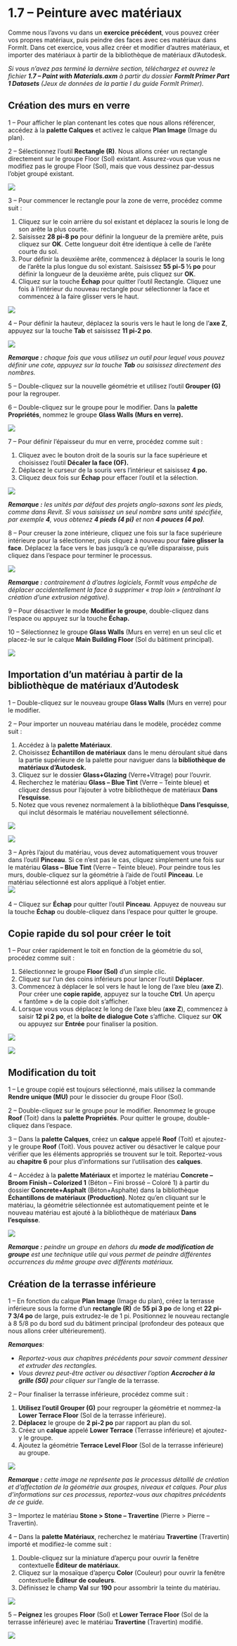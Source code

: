 # 1.7 – Peinture avec matériaux

Comme nous l’avons vu dans un **exercice précédent**, vous pouvez créer vos propres matériaux, puis peindre des faces avec ces matériaux dans FormIt. Dans cet exercice, vous allez créer et modifier d’autres matériaux, et importer des matériaux à partir de la bibliothèque de matériaux d’Autodesk.

_Si vous n’avez pas terminé la dernière section, téléchargez et ouvrez le fichier_ _**1.7 – Paint with Materials.axm**_ _à partir du dossier_ _**FormIt Primer Part 1 Datasets** (Jeux de données de la partie I du guide FormIt Primer)._

## **Création des murs en verre**

1 – Pour afficher le plan contenant les cotes que nous allons référencer, accédez à la **palette Calques** et activez le calque **Plan Image** (Image du plan).

2 – Sélectionnez l’outil **Rectangle (R)**. Nous allons créer un rectangle directement sur le groupe Floor (Sol) existant. Assurez-vous que vous ne modifiez pas le groupe Floor (Sol), mais que vous dessinez par-dessus l’objet groupé existant.

![](<../../.gitbook/assets/0 (3).png>)

3 – Pour commencer le rectangle pour la zone de verre, procédez comme suit :

1. Cliquez sur le coin arrière du sol existant et déplacez la souris le long de son arête la plus courte.
2. Saisissez **28 pi-8 po** pour définir la longueur de la première arête, puis cliquez sur **OK**. Cette longueur doit être identique à celle de l’arête courte du sol.
3. Pour définir la deuxième arête, commencez à déplacer la souris le long de l’arête la plus longue du sol existant. Saisissez **55 pi-5 ½ po** pour définir la longueur de la deuxième arête, puis cliquez sur **OK**.
4. Cliquez sur la touche **Échap** pour quitter l’outil Rectangle. Cliquez une fois à l’intérieur du nouveau rectangle pour sélectionner la face et commencez à la faire glisser vers le haut.

![](<../../.gitbook/assets/1 (3) (1).png>)

4 – Pour définir la hauteur, déplacez la souris vers le haut le long de l’**axe Z**, appuyez sur la touche **Tab** et saisissez **11 pi-2 po**.

![](<../../.gitbook/assets/2 (4) (1).png>)

_**Remarque :**_ _chaque fois que vous utilisez un outil pour lequel vous pouvez définir une cote, appuyez sur la touche_ _**Tab**_ _ou saisissez directement des nombres._

5 – Double-cliquez sur la nouvelle géométrie et utilisez l’outil **Grouper (G\)** pour la regrouper.

6 – Double-cliquez sur le groupe pour le modifier. Dans la **palette Propriétés**, nommez le groupe **Glass Walls (Murs en verre).**

![](<../../.gitbook/assets/3 (3).png>)

7 – Pour définir l’épaisseur du mur en verre, procédez comme suit :

1. Cliquez avec le bouton droit de la souris sur la face supérieure et choisissez l’outil **Décaler la face (OF).**
2. Déplacez le curseur de la souris vers l’intérieur et saisissez **4 po.**
3. Cliquez deux fois sur **Échap** pour effacer l’outil et la sélection.

![](<../../.gitbook/assets/4 (17).png>)

​_**Remarque :**_ _les unités par défaut des projets anglo-saxons sont les pieds, comme dans Revit. Si vous saisissez un seul nombre sans unité spécifiée, par exemple_ _**4**, vous obtenez_ _**4 pieds (4 pi)**_ _et non_ _**4 pouces (4 po)**._

8 – Pour creuser la zone intérieure, cliquez une fois sur la face supérieure intérieure pour la sélectionner, puis cliquez à nouveau pour **faire glisser la face**. Déplacez la face vers le bas jusqu’à ce qu’elle disparaisse, puis cliquez dans l’espace pour terminer le processus.

![](<../../.gitbook/assets/5 (12).png>)

_**Remarque :**_ _contrairement à d’autres logiciels, FormIt vous empêche de déplacer accidentellement la face à supprimer « trop loin » (entraînant la création d’une extrusion négative)._

9 – Pour désactiver le mode **Modifier le groupe**, double-cliquez dans l’espace ou appuyez sur la touche **Échap.**

10 – Sélectionnez le groupe **Glass Walls** (Murs en verre) en un seul clic et placez-le sur le calque **Main Building Floor** (Sol du bâtiment principal).

![](<../../.gitbook/assets/6 (13) (1).png>)

## **Importation d’un matériau à partir de la bibliothèque de matériaux d’Autodesk**

1 – Double-cliquez sur le nouveau groupe **Glass Walls** (Murs en verre) pour le modifier.

2 – Pour importer un nouveau matériau dans le modèle, procédez comme suit :

1. Accédez à la **palette Matériaux**.
2. Choisissez **Échantillon de matériaux** dans le menu déroulant situé dans la partie supérieure de la palette pour naviguer dans la **bibliothèque de matériaux d’Autodesk.** ​
3. Cliquez sur le dossier **Glass+Glazing** (Verre+Vitrage) pour l’ouvrir.
4. Recherchez le matériau **Glass – Blue Tint** (Verre – Teinte bleue) et cliquez dessus pour l’ajouter à votre bibliothèque de matériaux **Dans l’esquisse**.
5. Notez que vous revenez normalement à la bibliothèque **Dans l’esquisse**, qui inclut désormais le matériau nouvellement sélectionné.

![](<../../.gitbook/assets/7 (8) (1).png>)

![](<../../.gitbook/assets/8 (8).png>)

3 – Après l’ajout du matériau, vous devez automatiquement vous trouver dans l’outil **Pinceau**. Si ce n’est pas le cas, cliquez simplement une fois sur le matériau **Glass – Blue Tint** (Verre – Teinte bleue). Pour peindre tous les murs, double-cliquez sur la géométrie à l’aide de l’outil **Pinceau**. Le matériau sélectionné est alors appliqué à l’objet entier. \
![](<../../.gitbook/assets/9 (1).png>)​

4 – Cliquez sur **Échap** pour quitter l’outil **Pinceau**. Appuyez de nouveau sur la touche **Échap** ou double-cliquez dans l’espace pour quitter le groupe.

## **Copie rapide du sol pour créer le toit**

1 – Pour créer rapidement le toit en fonction de la géométrie du sol, procédez comme suit :

1. Sélectionnez le groupe **Floor (Sol)** d’un simple clic.
2. Cliquez sur l’un des coins inférieurs pour lancer l’outil **Déplacer**.
3. Commencez à déplacer le sol vers le haut le long de l’axe bleu (**axe Z**). Pour créer une **copie rapide**, appuyez sur la touche **Ctrl**. Un aperçu « fantôme » de la copie doit s’afficher​.
4. Lorsque vous vous déplacez le long de l’axe bleu (**axe Z**), commencez à saisir **12 pi 2 po**, et la **boîte de dialogue Cote** s’affiche. Cliquez sur **OK** ou appuyez sur **Entrée** pour finaliser la position.

![](<../../.gitbook/assets/10 (1).png>)

![](<../../.gitbook/assets/11 (1).png>)

## **Modification du toit**

1 – Le groupe copié est toujours sélectionné, mais utilisez la commande **Rendre unique (MU)** pour le dissocier du groupe Floor (Sol).

2 – Double-cliquez sur le groupe pour le modifier. Renommez le groupe **Roof** (Toit) dans la **palette Propriétés**. Pour quitter le groupe, double-cliquez dans l’espace.

3 – Dans la **palette Calques**, créez un **calque** appelé **Roof** (Toit) et ajoutez-y le groupe **Roof** (Toit). Vous pouvez activer ou désactiver le calque pour vérifier que les éléments appropriés se trouvent sur le toit. Reportez-vous au **chapitre 6** pour plus d’informations sur l’utilisation des **calques**.

4 – Accédez à la **palette Matériaux** et importez le matériau **Concrete – Broom Finish – Colorized 1** (Béton – Fini brossé – Coloré 1) à partir du dossier **Concrete+Asphalt** (Béton+Asphalte) dans la bibliothèque **Échantillons de matériaux** **(Production)**. Notez qu’en cliquant sur le matériau, la géométrie sélectionnée est automatiquement peinte et le nouveau matériau est ajouté à la bibliothèque de matériaux **Dans l’esquisse**.

![](../../.gitbook/assets/12.jpeg)

_**Remarque :**_ _peindre un groupe en dehors du_ _**mode de modification de groupe**_ _est une technique utile qui vous permet de peindre différentes occurrences du même groupe avec différents matériaux._

## **Création de la terrasse inférieure**

1 – En fonction du calque **Plan Image** (Image du plan), créez la terrasse inférieure sous la forme d’un **rectangle (R)** de **55 pi 3 po** de long et **22 pi-7 3/4 po** de large, puis extrudez-le de 1 pi. Positionnez le nouveau rectangle à 8 5/8 po du bord sud du bâtiment principal (profondeur des poteaux que nous allons créer ultérieurement).

_**Remarques**:_

* _Reportez-vous aux chapitres précédents pour savoir comment dessiner et extruder des rectangles._
* _Vous devrez peut-être activer ou désactiver l’option_ _**Accrocher à la grille (SG)**_ _pour cliquer sur_ l’angle de la terrasse.

2 – Pour finaliser la terrasse inférieure, procédez comme suit :

1. **Utilisez l’outil Grouper (G)** pour regrouper la géométrie et nommez-la **Lower Terrace Floor** (Sol de la terrasse inférieure).
2. **Déplacez** le groupe de **2 pi-2 po** par rapport au plan du sol.
3. Créez un **calque** appelé **Lower Terrace** (Terrasse inférieure) et ajoutez-y le groupe.
4. Ajoutez la géométrie **Terrace Level Floor** (Sol de la terrasse inférieure) au groupe.

![](<../../.gitbook/assets/13 (1).png>)

_**Remarque :**_ _cette image ne représente pas le processus détaillé de création et d’affectation de la géométrie aux groupes, niveaux et calques. Pour plus d’informations sur ces processus, reportez-vous aux chapitres précédents de ce guide._

3 – Importez le matériau **Stone > Stone – Travertine** (Pierre > Pierre – Travertin).

4 – Dans la **palette Matériaux**, recherchez le matériau **Travertine** (Travertin) importé et modifiez-le comme suit :

1. Double-cliquez sur la miniature d’aperçu pour ouvrir la fenêtre contextuelle **Éditeur de matériaux**.
2. Cliquez sur la mosaïque d’aperçu **Color** (Couleur) pour ouvrir la fenêtre contextuelle **Éditeur de couleurs**.
3. Définissez le champ **Val** sur **190** pour assombrir la teinte du matériau.

![](<../../.gitbook/assets/14 (2).png>)

5 – **Peignez** les groupes **Floor** (Sol) et **Lower Terrace Floor** (Sol de la terrasse inférieure) avec le matériau **Travertine** (Travertin) modifié.

![](../../.gitbook/assets/15.jpeg)
